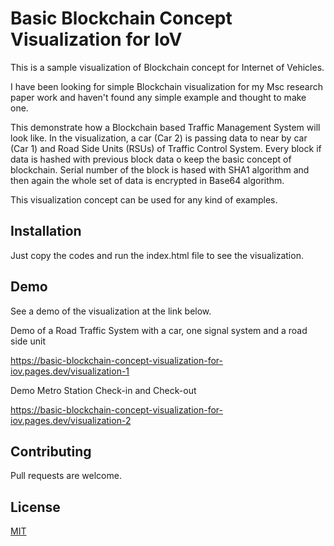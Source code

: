 # Basic Blockchain Concept Visualization for IoV
 
This is a sample visualization of Blockchain concept for Internet of Vehicles.

I have been looking for simple Blockchain visualization for my Msc research paper work and haven't found any simple example and thought to make one.

This demonstrate how a Blockchain based Traffic Management System will look like. In the visualization, a car (Car 2) is passing data to near by car (Car 1) and Road Side Units (RSUs) of Traffic Control System. Every block if data is hashed with previous block data o keep the basic concept of blockchain. Serial number of the block is hased with SHA1 algorithm and then again the whole set of data is encrypted in Base64 algorithm.

This visualization concept can be used for any kind of examples.


## Installation

Just copy the codes and run the index.html file to see the visualization.


## Demo

See a demo of the visualization at the link below.

Demo of a Road Traffic System with a car, one signal system and a road side unit

https://basic-blockchain-concept-visualization-for-iov.pages.dev/visualization-1


Demo Metro Station Check-in and Check-out

https://basic-blockchain-concept-visualization-for-iov.pages.dev/visualization-2



## Contributing
Pull requests are welcome.



## License
[MIT](https://choosealicense.com/licenses/mit/)
